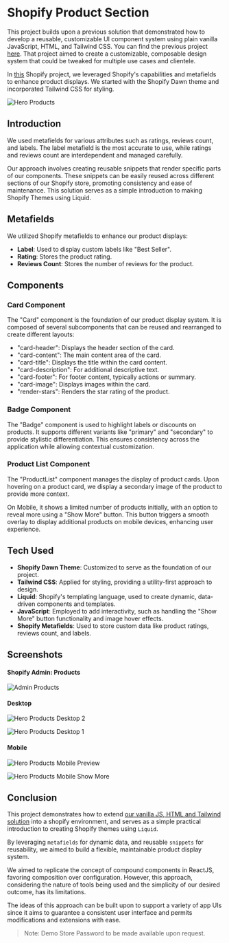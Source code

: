# Shopify Product Section

This project builds upon a previous solution that demonstrated how to develop a reusable, customizable UI component system using plain vanilla JavaScript, HTML, and Tailwind CSS. You can find the previous project [here](https://github.com/Teeldinho/Vanilla-Store). That project aimed to create a customizable, composable design system that could be tweaked for multiple use cases and clientele.

In [this](https://td-vanilla-store.myshopify.com/) Shopify project, we leveraged Shopify's capabilities and metafields to enhance product displays. We started with the Shopify Dawn theme and incorporated Tailwind CSS for styling.

![Hero Products](media/vs-hero-2.png)

## Introduction

We used metafields for various attributes such as ratings, reviews count, and labels. The label metafield is the most accurate to use, while ratings and reviews count are interdependent and managed carefully.

Our approach involves creating reusable snippets that render specific parts of our components. These snippets can be easily reused across different sections of our Shopify store, promoting consistency and ease of maintenance. This solution serves as a simple introduction to making Shopify Themes using Liquid.

## Metafields

We utilized Shopify metafields to enhance our product displays:

- **Label**: Used to display custom labels like "Best Seller".
- **Rating**: Stores the product rating.
- **Reviews Count**: Stores the number of reviews for the product.

## Components

### Card Component

The "Card" component is the foundation of our product display system. It is composed of several subcomponents that can be reused and rearranged to create different layouts:

- "card-header": Displays the header section of the card.
- "card-content": The main content area of the card.
- "card-title": Displays the title within the card content.
- "card-description": For additional descriptive text.
- "card-footer": For footer content, typically actions or summary.
- "card-image": Displays images within the card.
- "render-stars": Renders the star rating of the product.

### Badge Component

The "Badge" component is used to highlight labels or discounts on products. It supports different variants like "primary" and "secondary" to provide stylistic differentiation. This ensures consistency across the application while allowing contextual customization.

### Product List Component

The "ProductList" component manages the display of product cards. Upon hovering on a product card, we display a secondary image of the product to provide more context.

On Mobile, it shows a limited number of products initially, with an option to reveal more using a "Show More" button. This button triggers a smooth overlay to display additional products on mobile devices, enhancing user experience.

## Tech Used

- **Shopify Dawn Theme**: Customized to serve as the foundation of our project.
- **Tailwind CSS**: Applied for styling, providing a utility-first approach to design.
- **Liquid**: Shopify's templating language, used to create dynamic, data-driven components and templates.
- **JavaScript**: Employed to add interactivity, such as handling the "Show More" button functionality and image hover effects.
- **Shopify Metafields**: Used to store custom data like product ratings, reviews count, and labels.

## Screenshots

#### Shopify Admin: Products

![Admin Products](media/vs-products.png)

#### Desktop

![Hero Products Desktop 2](media/vs-hero-2.png)

![Hero Products Desktop 1](media/vs-hero-1.png)

#### Mobile

![Hero Products Mobile Preview](media/vs-mobile-preview.png)

![Hero Products Mobile Show More](media/vs-mobile-show-more.png)

## Conclusion

This project demonstrates how to extend [our vanilla JS, HTML and Tailwind solution](https://td-vanilla-store.myshopify.com/) into a shopify environment, and serves as a simple practical introduction to creating Shopify themes using `Liquid`.

By leveraging `metafields` for dynamic data, and reusable `snippets` for reusability, we aimed to build a flexible, maintainable product display system.

We aimed to replicate the concept of compound components in ReactJS, favoring composition over configuration. However, this approach, considering the nature of tools being used and the simplicity of our desired outcome, has its limitations.

The ideas of this approach can be built upon to support a variety of app UIs since it aims to guarantee a consistent user interface and permits modifications and extensions with ease.

> Note: Demo Store Password to be made available upon request.
